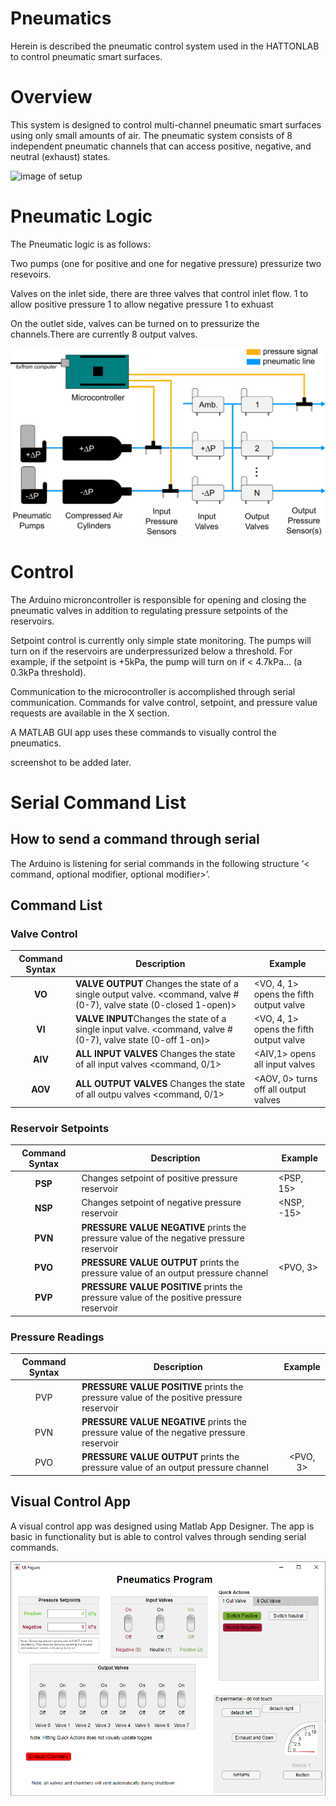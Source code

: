 # Pneumatics
Herein is described the pneumatic control system used in the HATTONLAB to control pneumatic smart surfaces.

# Overview
This system is designed to control multi-channel pneumatic smart surfaces using only small amounts of air. The pneumatic system consists of 8 independent pneumatic channels that can access positive, negative, and neutral (exhaust) states. 


![image of setup](Images/Jan_21_2020/bigpneumatics.png)

# Pneumatic Logic

The Pneumatic logic is as follows:

Two pumps (one for positive and one for negative pressure) pressurize two resevoirs. 

Valves
on the inlet side, there are three valves that control inlet flow.
1 to allow positive pressure
1 to allow negative pressure
1 to exhuast

On the outlet side, valves can be turned on to pressurize the channels.There are currently 8 output valves.

![image of logic](Images/Jan_21_2020/pressuresetup.png)

# Control

The Arduino microncontroller is responsible for opening and closing the pneumatic valves in addition to regulating pressure setpoints of the reservoirs. 

Setpoint control is currently only simple state monitoring. The pumps will turn on if the reservoirs are underpressurized below a threshold. For example, if the setpoint is +5kPa, the pump will turn on if < 4.7kPa... (a 0.3kPa threshold).

Communication to the microcontroller is accomplished through serial communication. Commands for valve control, setpoint, and pressure value requests are available in the X section.

A MATLAB GUI app uses these commands to visually control the pneumatics.

screenshot to be added later.

# Serial Command List

## How to send a command through serial

The Arduino is listening for serial commands in the following structure ‘< command, optional modifier, optional modifier>’.

## Command List

### Valve Control

| Command Syntax | Description                                                  | Example                                 |
| :------------: | ------------------------------------------------------------ | --------------------------------------- |
|     **VO**     | **VALVE OUTPUT** Changes the state of a single output valve. <command, valve # (0-7), valve state (0-closed 1-open)> | <VO, 4, 1> opens the fifth output valve |
|     **VI**     | **VALVE INPUT**Changes the state of a single input valve. <command, valve # (0-7), valve state (0-off 1-on)> | <VO, 4, 1> opens the fifth output valve |
|    **AIV**     | **ALL INPUT VALVES** Changes the state of all input valves <command, 0/1> | <AIV,1> opens all input valves          |
|    **AOV**     | **ALL OUTPUT VALVES** Changes the state of all outpu valves <command, 0/1> | <AOV, 0> turns off all output valves    |

### Reservoir Setpoints

| Command Syntax | Description                                                  | Example    |
| :------------: | ------------------------------------------------------------ | ---------- |
|    **PSP**     | Changes setpoint of positive pressure reservoir              | <PSP, 15>  |
|    **NSP**     | Changes setpoint of negative pressure reservoir              | <NSP, -15> |
|    **PVN**     | **PRESSURE VALUE NEGATIVE** prints the pressure value of the negative pressure reservoir | <PVN>      |
|    **PVO**     | **PRESSURE VALUE OUTPUT** prints the pressure value of an output pressure channel | <PVO, 3>   |
|    **PVP**     | **PRESSURE VALUE POSITIVE** prints the pressure value of the positive pressure reservoir | <PVP>      |

### Pressure Readings

| Command Syntax | Description                                                  | Example  |
| :------------: | ------------------------------------------------------------ | :------: |
|      PVP       | **PRESSURE VALUE POSITIVE** prints the pressure value of the positive pressure reservoir |  <PVP>   |
|      PVN       | **PRESSURE VALUE NEGATIVE** prints the pressure value of the negative pressure reservoir |  <PVN>   |
|      PVO       | **PRESSURE VALUE OUTPUT** prints the pressure value of an output pressure channel | <PVO, 3> |

## Visual Control App

A visual control app was designed using Matlab App Designer. The app is basic in functionality but is able to control valves through sending serial commands. 

![VCA](Visual_Control_System/Pneumatics_App_Jan_24.png)




